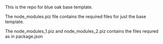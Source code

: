 This is the repo for blue oak base template.

The node_modules.piz file contains the required files for just the base template.

The node_modules_1.piz and node_modules_2.piz contains the files requred as in package.json
